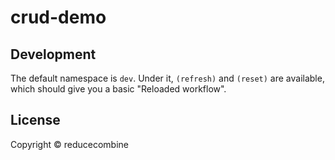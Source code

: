 # crud-demo

<!-- (In short: What does the project do?) -->


## Development

The default namespace is `dev`. Under it, `(refresh)` and `(reset)` are available, which should give you a basic "Reloaded workflow".


## License

Copyright © reducecombine
